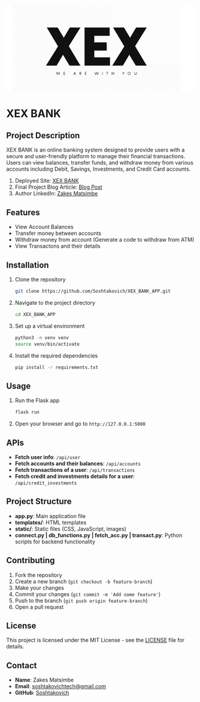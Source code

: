<img src='https://github.com/Soshtakovich/XEX_BANK_APP/blob/main/static/assets/imgz/logo.png'>

# XEX BANK

## Project Description

XEX BANK is an online banking system designed to provide users with a secure and user-friendly platform to manage their financial transactions. Users can view balances, transfer funds, and withdraw money from various accounts including Debit, Savings, Investments, and Credit Card accounts.

1. Deployed Site: [XEX BANK](https://banking.zakesmatsimbe.tech/)
2. Final Project Blog Article: [Blog Post](https://www.linkedin.com/pulse/xex-bank-project-zakes-matsimbe-omqpf/)
3. Author LinkedIn: [Zakes Matsimbe](www.linkedin.com/in/zakes-matsimbe-004722270)

## Features
- View Account Balances
- Transfer money between accounts
- Withdraw money from account (Generate a code to withdraw from ATM)
- View Transactons and their details

## Installation
1. Clone the repository
    ```bash
    git clone https://github.com/Soshtakovich/XEX_BANK_APP.git
    ```
2. Navigate to the project directory
    ```bash
    cd XEX_BANK_APP
    ```
3. Set up a virtual environment
    ```bash
    python3 -m venv venv
    source venv/bin/activate
    ```
4. Install the required dependencies
    ```bash
    pip install -r requirements.txt
    ```

## Usage
1. Run the Flask app
    ```bash
    flask run
    ```
2. Open your browser and go to `http://127.0.0.1:5000`

## APIs
- **Fetch user info**: `/api/user`
- **Fetch accounts and their balances**: `/api/accounts`
- **Fetch transactions of a user**: `/api/transactions`
- **Fetch credit and investments details for a user**: `/api/credit_investments`

## Project Structure
- **app.py**: Main application file
- **templates/**: HTML templates
- **static/**: Static files (CSS, JavaScript, images)
- **connect.py   |   db_functions.py   |   fetch_acc.py   |   transact.py**: Python scripts for backend functionality

## Contributing
1. Fork the repository
2. Create a new branch (`git checkout -b feature-branch`)
3. Make your changes
4. Commit your changes (`git commit -m 'Add some feature'`)
5. Push to the branch (`git push origin feature-branch`)
6. Open a pull request

## License
This project is licensed under the MIT License - see the [LICENSE](LICENSE) file for details.

## Contact
- **Name**: Zakes Matsimbe
- **Email**: soshtakovichtech@gmail.com
- **GitHub**: [Soshtakovich](https://github.com/Soshtakovich)

